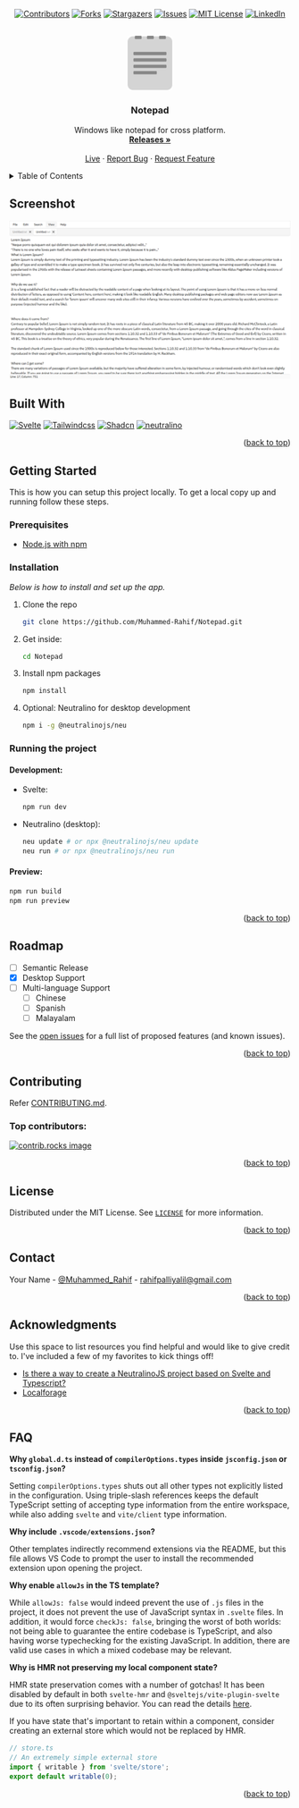 <!-- Improved compatibility of back to top link: See: https://github.com/Muhammed-Rahif/Notepad/pull/73 -->

<a id="readme-top"></a>

<!--
*** Thanks for checking out the Best-README-Template. If you have a suggestion
*** that would make this better, please fork the repo and create a pull request
*** or simply open an issue with the tag "enhancement".
*** Don't forget to give the project a star!
*** Thanks again! Now go create something AMAZING! :D
-->

<!-- PROJECT SHIELDS -->
<!--
*** I'm using markdown "reference style" links for readability.
*** Reference links are enclosed in brackets [ ] instead of parentheses ( ).
*** See the bottom of this document for the declaration of the reference variables
*** for contributors-url, forks-url, etc. This is an optional, concise syntax you may use.
*** https://www.markdownguide.org/basic-syntax/#reference-style-links
-->
<div align="center">

[![Contributors][contributors-shield]][contributors-url]
[![Forks][forks-shield]][forks-url]
[![Stargazers][stars-shield]][stars-url]
[![Issues][issues-shield]][issues-url]
[![MIT License][license-shield]][license-url]
[![LinkedIn][linkedin-shield]][linkedin-url]

</div>

<!-- PROJECT LOGO -->
<br />
<div align="center">
  <a href="https://muhammed-rahif.github.io/Notepad/">
    <img src="public/logo.png" alt="Logo" width="80" >
  </a>
  <h3 align="center">Notepad</h3>

  <p align="center">
    Windows like notepad for cross platform.
    <br />
    <a href="https://github.com/Muhammed-Rahif/Notepad/releases"><strong>Releases »</strong></a>
    <br />
    <br />
    <a href="https://muhammed-rahif.github.io/Notepad/">Live</a>
    ·
    <a href="https://github.com/Muhammed-Rahif/Notepad/issues/new?labels=bug">Report Bug</a>
    ·
    <a href="https://github.com/Muhammed-Rahif/Notepad/issues/new?labels=enhancement">Request Feature</a>
  </p>
</div>

<!-- TABLE OF CONTENTS -->
<details>
  <summary>Table of Contents</summary>
  <ol>
    <li>
      <a href="#screenshot">Screenshot</a>
    </li>
    <li>
      <a href="#built-with">Built With</a>
    </li>
    <li>
      <a href="#getting-started">Getting Started</a>
      <ul>
        <li><a href="#prerequisites">Prerequisites</a></li>
        <li><a href="#installation">Installation</a></li>
        <li><a href="#running">Running</a></li>
      </ul>
    </li>
    <li><a href="#roadmap">Roadmap</a></li>
    <li><a href="#contributing">Contributing</a></li>
    <li><a href="#license">License</a></li>
    <li><a href="#contact">Contact</a></li>
    <li><a href="#acknowledgments">Acknowledgments</a></li>
  </ol>
</details>

<!-- ABOUT THE PROJECT -->
<!-- ## About The Project -->
<!-- <p align="right">(<a href="#readme-top">back to top</a>)</p> -->

## Screenshot

[![Product Name Screen Shot][product-screenshot]](https://muhammed-rahif.github.io/Notepad/)

## Built With

[![Svelte][svelte-logo]][svelte-url]
[![Tailwindcss][tailwind-logo]][tailwind-url]
[![Shadcn][shadcnui-logo]][shadcnui-url]
[![neutralino][neutralino-logo]][neutralino-url]

[svelte-logo]: https://img.shields.io/badge/svelte-000000?style=for-the-badge&logo=svelte
[svelte-url]: https://svelte.dev/
[tailwind-logo]: https://img.shields.io/badge/tailwind-000000?style=for-the-badge&logo=tailwindcss
[tailwind-url]: https://tailwindcss.com/
[shadcnui-logo]: https://img.shields.io/badge/shadcn/svelte-000000?style=for-the-badge&logo=shadcnui&logoColor=orange
[shadcnui-url]: https://shadcn-svelte.com/
[neutralino-logo]: https://img.shields.io/badge/Neutralino-000000?style=for-the-badge&logo=neutralinojs
[neutralino-url]: https://neutralino.js.org/

<p align="right">(<a href="#readme-top">back to top</a>)</p>

<!-- GETTING STARTED -->

## Getting Started

This is how you can setup this project locally.
To get a local copy up and running follow these steps.

### Prerequisites

- [Node.js with npm](https://nodejs.org/en/download/)

### Installation

_Below is how to install and set up the app._

1. Clone the repo
   ```sh
   git clone https://github.com/Muhammed-Rahif/Notepad.git
   ```
1. Get inside:
   ```sh
   cd Notepad
   ```
1. Install npm packages
   ```sh
   npm install
   ```
1. Optional: Neutralino for desktop development
   ```sh
   npm i -g @neutralinojs/neu
   ```

### Running the project

#### Development:

- Svelte:
  ```sh
  npm run dev
  ```
- Neutralino (desktop):
  ```sh
  neu update # or npx @neutralinojs/neu update
  neu run # or npx @neutralinojs/neu run
  ```

#### Preview:

```sh
npm run build
npm run preview
```

<p align="right">(<a href="#readme-top">back to top</a>)</p>

<!-- ROADMAP -->

## Roadmap

- [ ] Semantic Release
- [x] Desktop Support
- [ ] Multi-language Support
  - [ ] Chinese
  - [ ] Spanish
  - [ ] Malayalam

See the [open issues](https://github.com/Muhammed-Rahif/Notepad/issues) for a full list of proposed features (and known issues).

<p align="right">(<a href="#readme-top">back to top</a>)</p>

<!-- CONTRIBUTING -->

## Contributing

Refer [CONTRIBUTING.md](CONTRIBUTING.md).

### Top contributors:

<a href="https://github.com/Muhammed-Rahif/Notepad/graphs/contributors">
  <img src="https://contrib.rocks/image?repo=Muhammed-Rahif/Notepad" alt="contrib.rocks image" />
</a>

<p align="right">(<a href="#readme-top">back to top</a>)</p>

<!-- LICENSE -->

## License

Distributed under the MIT License. See [`LICENSE`](LICENSE) for more information.

<p align="right">(<a href="#readme-top">back to top</a>)</p>

<!-- CONTACT -->

## Contact

Your Name - [@Muhammed_Rahif](https://x.com/Muhammed_Rahif) - rahifpalliyalil@gmail.com

<p align="right">(<a href="#readme-top">back to top</a>)</p>

<!-- ACKNOWLEDGMENTS -->

## Acknowledgments

Use this space to list resources you find helpful and would like to give credit to. I've included a few of my favorites to kick things off!

- [Is there a way to create a NeutralinoJS project based on Svelte and Typescript?](https://stackoverflow.com/a/71714042/14781260)
- [Localforage](https://localforage.github.io/localForage)

<p align="right">(<a href="#readme-top">back to top</a>)</p>

## FAQ

**Why `global.d.ts` instead of `compilerOptions.types` inside `jsconfig.json` or `tsconfig.json`?**

Setting `compilerOptions.types` shuts out all other types not explicitly listed in the configuration. Using triple-slash references keeps the default TypeScript setting of accepting type information from the entire workspace, while also adding `svelte` and `vite/client` type information.

**Why include `.vscode/extensions.json`?**

Other templates indirectly recommend extensions via the README, but this file allows VS Code to prompt the user to install the recommended extension upon opening the project.

**Why enable `allowJs` in the TS template?**

While `allowJs: false` would indeed prevent the use of `.js` files in the project, it does not prevent the use of JavaScript syntax in `.svelte` files. In addition, it would force `checkJs: false`, bringing the worst of both worlds: not being able to guarantee the entire codebase is TypeScript, and also having worse typechecking for the existing JavaScript. In addition, there are valid use cases in which a mixed codebase may be relevant.

**Why is HMR not preserving my local component state?**

HMR state preservation comes with a number of gotchas! It has been disabled by default in both `svelte-hmr` and `@sveltejs/vite-plugin-svelte` due to its often surprising behavior. You can read the details [here](https://github.com/rixo/svelte-hmr#svelte-hmr).

If you have state that's important to retain within a component, consider creating an external store which would not be replaced by HMR.

```ts
// store.ts
// An extremely simple external store
import { writable } from 'svelte/store';
export default writable(0);
```

<p align="right">(<a href="#readme-top">back to top</a>)</p>

<!-- MARKDOWN LINKS & IMAGES -->
<!-- https://www.markdownguide.org/basic-syntax/#reference-style-links -->

[contributors-shield]: https://img.shields.io/github/contributors/Muhammed-Rahif/Notepad.svg?style=for-the-badge
[contributors-url]: https://github.com/Muhammed-Rahif/Notepad/graphs/contributors
[forks-shield]: https://img.shields.io/github/forks/Muhammed-Rahif/Notepad.svg?style=for-the-badge
[forks-url]: https://github.com/Muhammed-Rahif/Notepad/network/members
[stars-shield]: https://img.shields.io/github/stars/Muhammed-Rahif/Notepad.svg?style=for-the-badge
[stars-url]: https://github.com/Muhammed-Rahif/Notepad/stargazers
[issues-shield]: https://img.shields.io/github/issues/Muhammed-Rahif/Notepad.svg?style=for-the-badge
[issues-url]: https://github.com/Muhammed-Rahif/Notepad/issues
[license-shield]: https://img.shields.io/github/license/Muhammed-Rahif/Notepad.svg?style=for-the-badge
[license-url]: https://github.com/Muhammed-Rahif/Notepad/blob/main/LICENSE
[linkedin-shield]: https://img.shields.io/badge/-LinkedIn-black.svg?style=for-the-badge&logo=linkedin&colorB=555
[linkedin-url]: https://linkedin.com/in/Muhammed-Rahif
[product-screenshot]: public/screenshot.png
